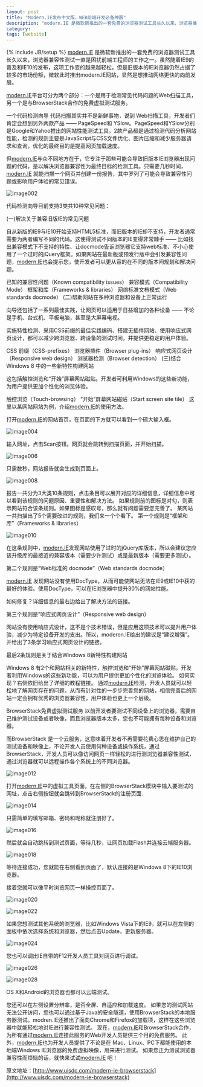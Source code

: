 ```yaml
---
layout: post
title: "Modern.IE发布中文版，WEB前端开发必备神器"
description: "modern.IE 是微软新推出的一套免费的浏览器测试工具长久以来，浏览器兼容性测试一直是困扰前端工程师的工作之一。虽然随着IE9的普及和IE10的发布，这项工作变的越来越轻松，但是旧版本的IE浏览器仍然占据了较多的市场份额，微软此时推出modern.IE网站，显然是想推动网络更快的向前发展。"
category: 
tags: [website]
---
```

{% include JB/setup %}
[modern.IE](http://www.modern.ie/zh-cn) 是微软新推出的一套免费的浏览器测试工具长久以来，浏览器兼容性测试一直是困扰前端工程师的工作之一。虽然随着IE9的普及和IE10的发布，这项工作变的越来越轻松，但是旧版本的IE浏览器仍然占据了较多的市场份额，微软此时推出modern.IE网站，显然是想推动网络更快的向前发展。

[modern.IE](http://www.modern.ie/zh-cn)平台可分为两个部分：一个是用于检测常见代码问题的Web扫描工具，另一个是与BrowserStack合作的免费虚拟测试服务。

一个代码检测向导
代码扫描其实并不是新鲜事物，说到 Web扫描工具，开发者们肯定会想到另外两款产品 —— PageSpeed和 YSlow。PageSpeed和YSlow分别是Google和Yahoo推出的网站性能测试工具。2款产品都是通过检测代码分析网站性能，检测的规则主要是JavaScript与CSS文件优化、图片压缩和减少服务器请求和查询，优化的最终目的是提高网页加载速度。

但[modern.IE](http://www.modern.ie/zh-cn)与众不同地方在于，它专注于那些可能会导致旧版本IE浏览器出现问题的代码，是以解决浏览器兼容性为最终目标的检测工具。只需要几秒时间，[modern.IE](http://www.modern.ie/zh-cn) 就能扫描一个网页并创建一份报告，其中罗列了可能会导致兼容性问题或影响用户体验的常见错误。

![image002](http://uisdc.qiniudn.com/wp-content/uploads/2013/04/image002.jpg)

代码检测向导目前支持3类共10种常见问题：

(一)解决关于兼容旧版IE的常见问题

自从新版的IE9与IE10开始支持HTML5标准，而旧版本的IE却不支持，开发者通常需要为两者编写不同的代码。这使得测试不同版本的IE变得非常棘手 —— 比如找出兼容模式下不支持的特性、让docmode告诉浏览器它支持web标准、不小心使用了一个过时的jQuery框架。如果网站在最新版或预发行版中会引发兼容性问题，[modern.IE](http://www.modern.ie/zh-cn)也会提示您，使开发者可以更从容的在不同的版本间规划和解决问题。

已知的兼容性问题（Known compatibility issues）
兼容模式（Compatibility Mode）
框架和库（Frameworks & libraries）
网络标准文档模式（Web standards docmode）
(二)帮助网站在多种浏览器和设备上正常运行

向导还包括了一系列最佳实践，让网页可以适用于日益增加的各种设备 —— 不论是手机、台式机、平板电脑，甚至是大屏幕电视。

实施特性检测、采用CSS前缀的最佳实践编码、搭建无插件网站、使用响应式网页设计，都可以减少跨浏览器、跨设备的测试时间，并提供更稳定的用户体验。

CSS 前缀（CSS-prefixes）
浏览器插件（Browser plug-ins）
响应式网页设计（Responsive web design）
浏览器检测（Browser detection）
(三)结合Windows 8 中的一些新特性构建网站

这包括触控浏览和“开始”屏幕网站磁贴。开发者可利用Windows的这些新功能，为用户提供更加个性化的浏览体验。

触控浏览（Touch-browsing）
“开始”屏幕网站磁贴（Start screen site tile）
这里以某网站网站为例，介绍[modern.IE](http://www.modern.ie/zh-cn)的使用方法。

打开[modern.IE](http://www.modern.ie/zh-cn)的网站首页，在页面的下方就可以看到一个硕大输入框。

![image004](http://uisdc.qiniudn.com/wp-content/uploads/2013/04/image004.jpg)

输入网址，点击Scan按钮。网页就会跳转到扫描页面，并开始扫描。

![image006](http://uisdc.qiniudn.com/wp-content/uploads/2013/04/image006.jpg)

只需数秒，网站报告就会生成到页面上。

![image008](http://uisdc.qiniudn.com/wp-content/uploads/2013/04/image008.jpg)

报告一共分为3大类10条规则，点击条目可以展开对应的详细信息，详细信息中可以看到该规则的问题原因、重要性和解决方法。
如果规则前的图标是对勾，则表示网站符合该条规则。如果图标是感叹号，那么就有问题需要您完善了。
某网站一共扫描出了5个需要改进的规则，我们来一个个看下。
第一个规则是“框架和库”（Frameworks & libraries）

![image010](http://uisdc.qiniudn.com/wp-content/uploads/2013/04/image010.jpg)

在这条规则中，[modern.IE](http://www.modern.ie/zh-cn)发现网站使用了过时的jQuery库版本，所以会建议您应该升级库的最接近的兼容版本（需要少许测试）或是最新版本（需要更多测试）。

第二个规则是“Web标准的 docmode”（Web standards docmode）

[modern.IE](http://www.modern.ie/zh-cn) 发现网站没有使用DocType，从而可能使网站无法在IE9或IE10中获的最好的体验。使用DocType，可以在IE浏览器中提升30%的网站性能。

如何修复？详细信息的最右边给出了解决方法的链接。

第三个规则是”响应式网页设计”（Responsive web design）

网站没有使用响应式设计，这不是个技术错误，但是应用这项技术可以提升用户体验，减少为特定设备开发的支出。所以，moderen.IE给出的建议是“建议增强”。并给出了3条学习响应式网页设计的链接。

最后2条规则是关于结合Windows 8新特性构建网站

Windows 8 有2个和网站相关的新特性，触控浏览和“开始”屏幕网站磁贴。开发者利用Windows的这些新功能，可以为用户提供更加个性化的浏览体验。
如何实现？右侧依旧给出了详细的教程链接。
通过[modern.IE](http://www.modern.ie/zh-cn)检测，开发人员就可以轻松地了解网页存在的问题，从而有针对性的一步步完善您的网站，相信完善后的网站一定会拥有优秀的浏览器兼容性，用户体验也更上一个层级。

BrowserStack免费虚拟测试服务
以前开发者要测试不同设备上的浏览器，需要自己维护测试设备或者映像，而且浏览器版本太多，您也不可能拥有每种设备和浏览器。

而BrowserStack 是一个云服务，这意味着开发者不再需要花费心思在维护自己的测试设备和映像上，不论开发人员使用何种设备或操作系统，通过BrowserStack，开发人员可以像访问网页一样轻松的进行测浏览器兼容性测试，通过浏览器就可以远程操作各个系统上的不同浏览器。

![image012](http://uisdc.qiniudn.com/wp-content/uploads/2013/04/image012.jpg)

打开[modern.IE](http://www.modern.ie/zh-cn)中的虚拟工具页面，在左侧的BrowserStack模块中输入要测试的网址，点击右侧按钮就会跳转到BrowserStack的注册页面.

![image014](http://uisdc.qiniudn.com/wp-content/uploads/2013/04/image014.jpg)

只需简单的填写邮箱、密码和昵称就注册好了。

![image016](http://uisdc.qiniudn.com/wp-content/uploads/2013/04/image016.jpg)

然后就会自动跳转到测试页面，等待几秒，让网页加载Flash并连接云端服务器。

![image018](http://uisdc.qiniudn.com/wp-content/uploads/2013/04/image018.jpg)

等待连接成功，您就能在右侧看到页面了，默认连接的是Windows 8下的IE10浏览器。

接着您就可以像平时浏览网页一样操控页面了。

![image020](http://uisdc.qiniudn.com/wp-content/uploads/2013/04/image020.jpg)

![image022](http://uisdc.qiniudn.com/wp-content/uploads/2013/04/image022.jpg)

如果您想测试其他系统的浏览器，比如Windows Vista下的IE9，就可以在左侧的面板中依次选择系统和浏览器，然后点击Update，更新服务器。

![image024](http://uisdc.qiniudn.com/wp-content/uploads/2013/04/image024.jpg)

您也可以调出IE自带的F12开发人员工具对网页进行调试。

![image026](http://uisdc.qiniudn.com/wp-content/uploads/2013/04/image026.jpg)

![image028](http://uisdc.qiniudn.com/wp-content/uploads/2013/04/image028.jpg)

OS X和Android的浏览器也都可以云端测试。

您还可以在左侧设置分辨率，是否全屏、自适应和加载速度。
如果您的测试网站无法公开访问，您也可以通过基于Java的安全隧道，使用BrowserStack的本地服务器测试。modren.IE还推出了面向Chrome和Firefox的加载项，这样在这些浏览器中就能轻松地对IE进行兼容性测试。
现在，[modern.IE](http://www.modern.ie/zh-cn)和BrowserStack合作，为所有通过[modern.IE](http://www.modern.ie/zh-cn)连接此服务的Web开发人员提供三个月的免费服务。
此外，[modern.IE](http://www.modern.ie/zh-cn)也为开发人员提供了不论是在 Mac、Linux、PC下都能使用的本地端Windows IE浏览器的免费虚拟映像，用来进行测试。
如果您正为测试浏览器兼容性而烦恼的话，就快来试试[modern.IE](http://www.modern.ie/zh-cn) 吧！



原文地址：[http://www.uisdc.com/modern-ie-browserstack](http://www.uisdc.com/modern-ie-browserstack)
